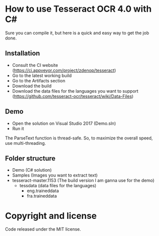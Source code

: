 # How to use Tesseract OCR 4.0 with C#

Sure you can compile it, but here is a quick and easy way to get the job done.

## Installation

- Consult the CI website (https://ci.appveyor.com/project/zdenop/tesseract)
- Go to the latest working build
- Go to the Artifacts section
- Download the build
- Download the data files for the languages you want to support (https://github.com/tesseract-ocr/tesseract/wiki/Data-Files)

## Demo 
- Open the solution on Visual Studio 2017 (Demo.sln)
- Run it

The ParseText function is thread-safe.
So, to maximize the overall speed, use multi-threading.

## Folder structure

- Demo (C# solution)
- Samples (Images you want to extract text)
- tesseract-master.1153 (The build version I am ganna use for the demo)
  - tessdata (data files for the languages)
    - eng.traineddata
    - fra.traineddata

# Copyright and license
Code released under the MIT license.
